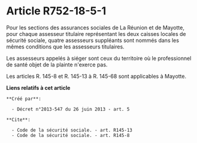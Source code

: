 # Article R752-18-5-1

Pour les sections des assurances sociales de La Réunion et de Mayotte, pour chaque assesseur titulaire représentant les deux
caisses locales de sécurité sociale, quatre assesseurs suppléants sont nommés dans les mêmes conditions que les assesseurs
titulaires. 

Les assesseurs appelés à siéger sont ceux du territoire où le professionnel de santé objet de la plainte n'exerce pas. 

Les articles R. 145-8 et R. 145-13 à R. 145-68 sont applicables à Mayotte.

**Liens relatifs à cet article**

	**Créé par**:

	  - Décret n°2013-547 du 26 juin 2013 - art. 5

	**Cite**:

	  - Code de la sécurité sociale. - art. R145-13
	  - Code de la sécurité sociale. - art. R145-8
